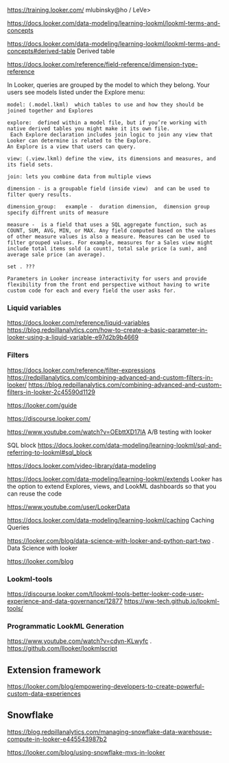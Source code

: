 <https://training.looker.com/> mlubinsky@ho / LeVe>

<https://docs.looker.com/data-modeling/learning-lookml/lookml-terms-and-concepts>

<https://docs.looker.com/data-modeling/learning-lookml/lookml-terms-and-concepts#derived-table> Derived table

<https://docs.looker.com/reference/field-reference/dimension-type-reference>

In Looker, queries are grouped by the model to which they belong. Your users see models listed under the Explore menu:

```
model: (.model.lkml)  which tables to use and how they should be joined together and Explores

explore:  defined within a model file, but if you’re working with native derived tables you might make it its own file.
 Each Explore declaration includes join logic to join any view that Looker can determine is related to the Explore.
An Explore is a view that users can query.
 
view: (.view.lkml) define the view, its dimensions and measures, and its field sets.

join: lets you combine data from multiple views

dimension - is a groupable field (inside view)  and can be used to filter query results.

dimension_group:   example -  duration dimension,  dimension group specify diffrent units of measure

measure -  is a field that uses a SQL aggregate function, such as COUNT, SUM, AVG, MIN, or MAX. Any field computed based on the values of other measure values is also a measure. Measures can be used to filter grouped values. For example, measures for a Sales view might include total items sold (a count), total sale price (a sum), and average sale price (an average).

set . ???

Parameters in Looker increase interactivity for users and provide flexibility from the front end perspective without having to write custom code for each and every field the user asks for.
```
### Liquid variables
<https://docs.looker.com/reference/liquid-variables>
<https://blog.redpillanalytics.com/how-to-create-a-basic-parameter-in-looker-using-a-liquid-variable-e97d2b9b4669>

### Filters
<https://docs.looker.com/reference/filter-expressions>
<https://redpillanalytics.com/combining-advanced-and-custom-filters-in-looker/>
<https://blog.redpillanalytics.com/combining-advanced-and-custom-filters-in-looker-2c45590d1129>



<https://looker.com/guide>

<https://discourse.looker.com/>

https://www.youtube.com/watch?v=OEbttXD17lA A/B testing with looker


SQL block
<https://docs.looker.com/data-modeling/learning-lookml/sql-and-referring-to-lookml#sql_block> 

<https://docs.looker.com/video-library/data-modeling>

<https://docs.looker.com/data-modeling/learning-lookml/extends>  Looker has the option to extend Explores, views, and LookML dashboards so that you can reuse the code

<https://www.youtube.com/user/LookerData>




<https://docs.looker.com/data-modeling/learning-lookml/caching> Caching Queries

<https://looker.com/blog/data-science-with-looker-and-python-part-two> . Data Science with looker


<https://looker.com/blog>


### Lookml-tools
<https://discourse.looker.com/t/lookml-tools-better-looker-code-user-experience-and-data-governance/12877>
<https://ww-tech.github.io/lookml-tools/> 

### Programmatic LookML Generation
<https://www.youtube.com/watch?v=cdyn-KLwyfc> .   
<https://github.com/llooker/lookmlscript>

## Extension framework
<https://looker.com/blog/empowering-developers-to-create-powerful-custom-data-experiences>

## Snowflake

<https://blog.redpillanalytics.com/managing-snowflake-data-warehouse-compute-in-looker-e445543987b2>

<https://looker.com/blog/using-snowflake-mvs-in-looker>


